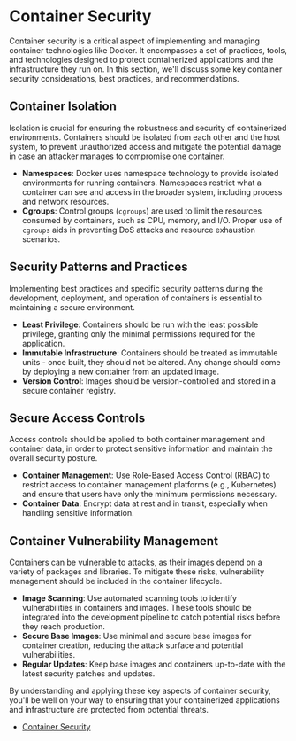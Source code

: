 # Container Security

Container security is a critical aspect of implementing and managing container technologies like Docker. It encompasses a set of practices, tools, and technologies designed to protect containerized applications and the infrastructure they run on. In this section, we'll discuss some key container security considerations, best practices, and recommendations.

## Container Isolation

Isolation is crucial for ensuring the robustness and security of containerized environments. Containers should be isolated from each other and the host system, to prevent unauthorized access and mitigate the potential damage in case an attacker manages to compromise one container.

- **Namespaces**: Docker uses namespace technology to provide isolated environments for running containers. Namespaces restrict what a container can see and access in the broader system, including process and network resources.
- **Cgroups**: Control groups (`cgroups`) are used to limit the resources consumed by containers, such as CPU, memory, and I/O. Proper use of `cgroups` aids in preventing DoS attacks and resource exhaustion scenarios.

## Security Patterns and Practices

Implementing best practices and specific security patterns during the development, deployment, and operation of containers is essential to maintaining a secure environment.

- **Least Privilege**: Containers should be run with the least possible privilege, granting only the minimal permissions required for the application.
- **Immutable Infrastructure**: Containers should be treated as immutable units - once built, they should not be altered. Any change should come by deploying a new container from an updated image.
- **Version Control**: Images should be version-controlled and stored in a secure container registry.

## Secure Access Controls

Access controls should be applied to both container management and container data, in order to protect sensitive information and maintain the overall security posture.

- **Container Management**: Use Role-Based Access Control (RBAC) to restrict access to container management platforms (e.g., Kubernetes) and ensure that users have only the minimum permissions necessary.
- **Container Data**: Encrypt data at rest and in transit, especially when handling sensitive information.

## Container Vulnerability Management

Containers can be vulnerable to attacks, as their images depend on a variety of packages and libraries. To mitigate these risks, vulnerability management should be included in the container lifecycle.

- **Image Scanning**: Use automated scanning tools to identify vulnerabilities in containers and images. These tools should be integrated into the development pipeline to catch potential risks before they reach production.
- **Secure Base Images**: Use minimal and secure base images for container creation, reducing the attack surface and potential vulnerabilities.
- **Regular Updates**: Keep base images and containers up-to-date with the latest security patches and updates.

By understanding and applying these key aspects of container security, you'll be well on your way to ensuring that your containerized applications and infrastructure are protected from potential threats.

- [Container Security](https://youtu.be/JE2PJbbpjsM?si=lb6SvHH7735GIHvu)
